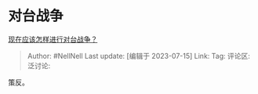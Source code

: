 # 对台战争
[现在应该怎样进行对台战争？](https://www.zhihu.com/question/61107586/answer/3120426987)

> Author: #NellNell
> Last update: [编辑于 2023-07-15]
> Link:
> Tag:
> 评论区:
> 泛讨论:

策反。